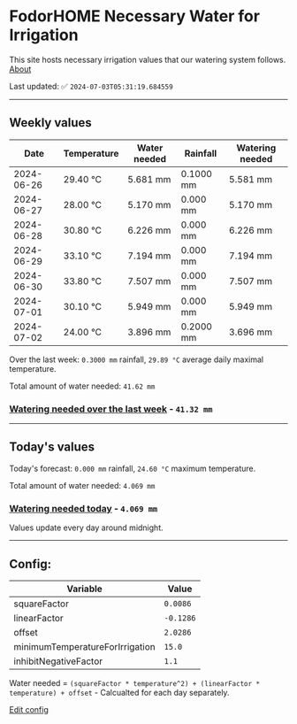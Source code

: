 # FodorHOME Necessary Water for Irrigation

This site hosts necessary irrigation values that our watering system follows. [About](https://github.com/redyau/irrigation)

Last updated: ✅ `2024-07-03T05:31:19.684559`

---

## Weekly values

| Date | Temperature | Water needed | Rainfall | Watering needed |
|-----|-----|-----|-----|-----|
| 2024-06-26 | 29.40 °C | 5.681 mm | 0.1000 mm | 5.581 mm |
| 2024-06-27 | 28.00 °C | 5.170 mm | 0.000 mm | 5.170 mm |
| 2024-06-28 | 30.80 °C | 6.226 mm | 0.000 mm | 6.226 mm |
| 2024-06-29 | 33.10 °C | 7.194 mm | 0.000 mm | 7.194 mm |
| 2024-06-30 | 33.80 °C | 7.507 mm | 0.000 mm | 7.507 mm |
| 2024-07-01 | 30.10 °C | 5.949 mm | 0.000 mm | 5.949 mm |
| 2024-07-02 | 24.00 °C | 3.896 mm | 0.2000 mm | 3.696 mm |


Over the last week: `0.3000 mm` rainfall, `29.89 °C` average daily maximal temperature.

Total amount of water needed: `41.62 mm`

### [Watering needed over the last week](lastweek.txt) - `41.32 mm`

---

## Today's values

Today's forecast: `0.000 mm` rainfall, `24.60 °C` maximum temperature.

Total amount of water needed: `4.069 mm`

### [Watering needed today](today.txt) - `4.069 mm`

Values update every day around midnight.

---

## Config:

| Variable | Value |
|-----|-----|
| squareFactor | `0.0086` |
| linearFactor | `-0.1286` |
| offset | `2.0286` |
| minimumTemperatureForIrrigation | `15.0` |
| inhibitNegativeFactor | `1.1` |

Water needed = `(squareFactor * temperature^2) + (linearFactor * temperature) + offset` - Calcualted for each day separately.

[Edit config](https://github.com/RedyAu/irrigation/edit/main/config.json)
